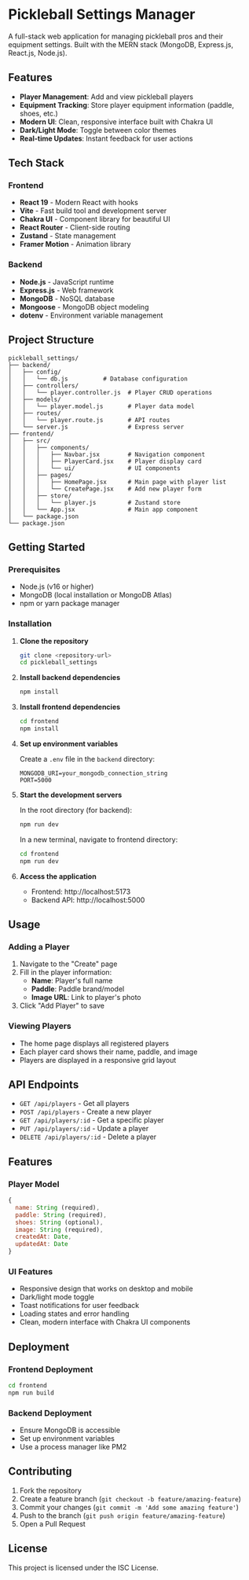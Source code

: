# Pickleball Settings Manager

A full-stack web application for managing pickleball pros and their equipment settings. Built with the MERN stack (MongoDB, Express.js, React.js, Node.js).

## Features

- **Player Management**: Add and view pickleball players
- **Equipment Tracking**: Store player equipment information (paddle, shoes, etc.)
- **Modern UI**: Clean, responsive interface built with Chakra UI
- **Dark/Light Mode**: Toggle between color themes
- **Real-time Updates**: Instant feedback for user actions

## Tech Stack

### Frontend

- **React 19** - Modern React with hooks
- **Vite** - Fast build tool and development server
- **Chakra UI** - Component library for beautiful UI
- **React Router** - Client-side routing
- **Zustand** - State management
- **Framer Motion** - Animation library

### Backend

- **Node.js** - JavaScript runtime
- **Express.js** - Web framework
- **MongoDB** - NoSQL database
- **Mongoose** - MongoDB object modeling
- **dotenv** - Environment variable management

## Project Structure

```
pickleball_settings/
├── backend/
│   ├── config/
│   │   └── db.js          # Database configuration
│   ├── controllers/
│   │   └── player.controller.js  # Player CRUD operations
│   ├── models/
│   │   └── player.model.js       # Player data model
│   ├── routes/
│   │   └── player.route.js       # API routes
│   └── server.js                 # Express server
├── frontend/
│   ├── src/
│   │   ├── components/
│   │   │   ├── Navbar.jsx        # Navigation component
│   │   │   ├── PlayerCard.jsx    # Player display card
│   │   │   └── ui/               # UI components
│   │   ├── pages/
│   │   │   ├── HomePage.jsx      # Main page with player list
│   │   │   └── CreatePage.jsx    # Add new player form
│   │   ├── store/
│   │   │   └── player.js         # Zustand store
│   │   └── App.jsx               # Main app component
│   └── package.json
└── package.json
```

## Getting Started

### Prerequisites

- Node.js (v16 or higher)
- MongoDB (local installation or MongoDB Atlas)
- npm or yarn package manager

### Installation

1. **Clone the repository**

   ```bash
   git clone <repository-url>
   cd pickleball_settings
   ```

2. **Install backend dependencies**

   ```bash
   npm install
   ```

3. **Install frontend dependencies**

   ```bash
   cd frontend
   npm install
   ```

4. **Set up environment variables**

   Create a `.env` file in the `backend` directory:

   ```env
   MONGODB_URI=your_mongodb_connection_string
   PORT=5000
   ```

5. **Start the development servers**

   In the root directory (for backend):

   ```bash
   npm run dev
   ```

   In a new terminal, navigate to frontend directory:

   ```bash
   cd frontend
   npm run dev
   ```

6. **Access the application**
   - Frontend: http://localhost:5173
   - Backend API: http://localhost:5000

## Usage

### Adding a Player

1. Navigate to the "Create" page
2. Fill in the player information:
   - **Name**: Player's full name
   - **Paddle**: Paddle brand/model
   - **Image URL**: Link to player's photo
3. Click "Add Player" to save

### Viewing Players

- The home page displays all registered players
- Each player card shows their name, paddle, and image
- Players are displayed in a responsive grid layout

## API Endpoints

- `GET /api/players` - Get all players
- `POST /api/players` - Create a new player
- `GET /api/players/:id` - Get a specific player
- `PUT /api/players/:id` - Update a player
- `DELETE /api/players/:id` - Delete a player

## Features

### Player Model

```javascript
{
  name: String (required),
  paddle: String (required),
  shoes: String (optional),
  image: String (required),
  createdAt: Date,
  updatedAt: Date
}
```

### UI Features

- Responsive design that works on desktop and mobile
- Dark/light mode toggle
- Toast notifications for user feedback
- Loading states and error handling
- Clean, modern interface with Chakra UI components

## Deployment

### Frontend Deployment

```bash
cd frontend
npm run build
```

### Backend Deployment

- Ensure MongoDB is accessible
- Set up environment variables
- Use a process manager like PM2

## Contributing

1. Fork the repository
2. Create a feature branch (`git checkout -b feature/amazing-feature`)
3. Commit your changes (`git commit -m 'Add some amazing feature'`)
4. Push to the branch (`git push origin feature/amazing-feature`)
5. Open a Pull Request

## License

This project is licensed under the ISC License.
